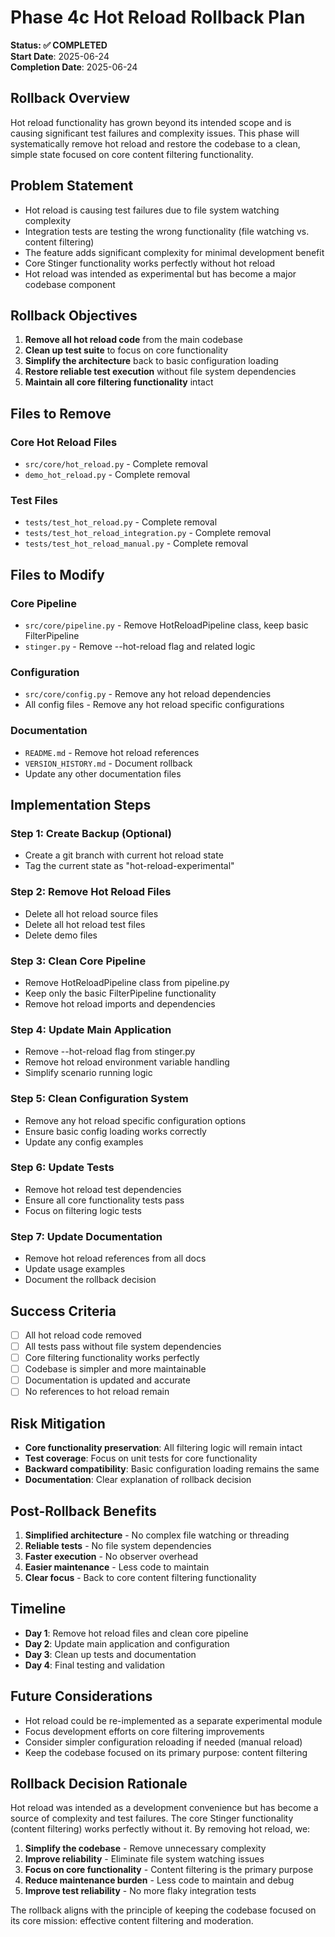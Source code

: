 # Phase 4c Hot Reload Rollback Plan

**Status: ✅ COMPLETED**  
**Start Date**: 2025-06-24  
**Completion Date**: 2025-06-24  

## Rollback Overview
Hot reload functionality has grown beyond its intended scope and is causing significant test failures and complexity issues. This phase will systematically remove hot reload and restore the codebase to a clean, simple state focused on core content filtering functionality.

## Problem Statement
- Hot reload is causing test failures due to file system watching complexity
- Integration tests are testing the wrong functionality (file watching vs. content filtering)
- The feature adds significant complexity for minimal development benefit
- Core Stinger functionality works perfectly without hot reload
- Hot reload was intended as experimental but has become a major codebase component

## Rollback Objectives
1. **Remove all hot reload code** from the main codebase
2. **Clean up test suite** to focus on core functionality
3. **Simplify the architecture** back to basic configuration loading
4. **Restore reliable test execution** without file system dependencies
5. **Maintain all core filtering functionality** intact

## Files to Remove
### Core Hot Reload Files
- `src/core/hot_reload.py` - Complete removal
- `demo_hot_reload.py` - Complete removal

### Test Files
- `tests/test_hot_reload.py` - Complete removal
- `tests/test_hot_reload_integration.py` - Complete removal
- `tests/test_hot_reload_manual.py` - Complete removal

## Files to Modify
### Core Pipeline
- `src/core/pipeline.py` - Remove HotReloadPipeline class, keep basic FilterPipeline
- `stinger.py` - Remove --hot-reload flag and related logic

### Configuration
- `src/core/config.py` - Remove any hot reload dependencies
- All config files - Remove any hot reload specific configurations

### Documentation
- `README.md` - Remove hot reload references
- `VERSION_HISTORY.md` - Document rollback
- Update any other documentation files

## Implementation Steps

### Step 1: Create Backup (Optional)
- Create a git branch with current hot reload state
- Tag the current state as "hot-reload-experimental"

### Step 2: Remove Hot Reload Files
- Delete all hot reload source files
- Delete all hot reload test files
- Delete demo files

### Step 3: Clean Core Pipeline
- Remove HotReloadPipeline class from pipeline.py
- Keep only the basic FilterPipeline functionality
- Remove hot reload imports and dependencies

### Step 4: Update Main Application
- Remove --hot-reload flag from stinger.py
- Remove hot reload environment variable handling
- Simplify scenario running logic

### Step 5: Clean Configuration System
- Remove any hot reload specific configuration options
- Ensure basic config loading works correctly
- Update any config examples

### Step 6: Update Tests
- Remove hot reload test dependencies
- Ensure all core functionality tests pass
- Focus on filtering logic tests

### Step 7: Update Documentation
- Remove hot reload references from all docs
- Update usage examples
- Document the rollback decision

## Success Criteria
- [ ] All hot reload code removed
- [ ] All tests pass without file system dependencies
- [ ] Core filtering functionality works perfectly
- [ ] Codebase is simpler and more maintainable
- [ ] Documentation is updated and accurate
- [ ] No references to hot reload remain

## Risk Mitigation
- **Core functionality preservation**: All filtering logic will remain intact
- **Test coverage**: Focus on unit tests for core functionality
- **Backward compatibility**: Basic configuration loading remains the same
- **Documentation**: Clear explanation of rollback decision

## Post-Rollback Benefits
1. **Simplified architecture** - No complex file watching or threading
2. **Reliable tests** - No file system dependencies
3. **Faster execution** - No observer overhead
4. **Easier maintenance** - Less code to maintain
5. **Clear focus** - Back to core content filtering functionality

## Timeline
- **Day 1**: Remove hot reload files and clean core pipeline
- **Day 2**: Update main application and configuration
- **Day 3**: Clean up tests and documentation
- **Day 4**: Final testing and validation

## Future Considerations
- Hot reload could be re-implemented as a separate experimental module
- Focus development efforts on core filtering improvements
- Consider simpler configuration reloading if needed (manual reload)
- Keep the codebase focused on its primary purpose: content filtering

## Rollback Decision Rationale
Hot reload was intended as a development convenience but has become a source of complexity and test failures. The core Stinger functionality (content filtering) works perfectly without it. By removing hot reload, we:

1. **Simplify the codebase** - Remove unnecessary complexity
2. **Improve reliability** - Eliminate file system watching issues
3. **Focus on core functionality** - Content filtering is the primary purpose
4. **Reduce maintenance burden** - Less code to maintain and debug
5. **Improve test reliability** - No more flaky integration tests

The rollback aligns with the principle of keeping the codebase focused on its core mission: effective content filtering and moderation. 